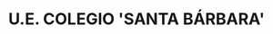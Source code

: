 ---
title: "U.E. COLEGIO 'SANTA BÁRBARA'"
description_p1: "La **U.E. Colegio “Santa Bárbara”** es una institución educativa con una sólida trayectoria, dedicada a la formación integral de sus estudiantes en el municipio San Cristóbal, Estado Táchira. Nuestro compromiso se centra en ofrecer una educación de calidad que combine la excelencia académica con el desarrollo de valores cívicos y éticos."
description_p2: "Nuestros objetivos principales son: fomentar el pensamiento crítico, cultivar la creatividad, promover el respeto y la tolerancia, e impulsar el liderazgo y la responsabilidad social en cada uno de nuestros alumnos."
description_p3: "Buscamos preparar a nuestros estudiantes para que sean ciudadanos activos y capaces de enfrentar los desafíos del futuro."
---